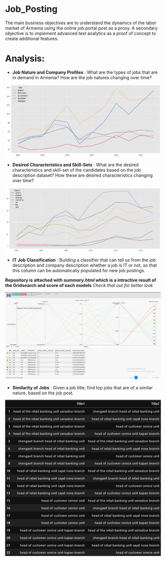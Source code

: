 # Job_Posting

The main business objectives are to understand the dynamics of the labor market of Armenia using the online job portal post as a proxy. A secondary objective is to implement advanced text analytics as a proof of concept to create additional features.
 
# Analysis:

- **Job Nature and Company Profiles** : What are the types of jobs that are in demand in Armenia? How are the job natures changing over time?

![](analysis_graphs/Jobs_demand.png)

- **Desired Characteristics and Skill-Sets** : What are the desired characteristics and skill-set of the candidates based on the job description dataset? How these are desired characteristics changing over time?

![](analysis_graphs/skills.png)

- **IT  Job Classification** : Building  a  classifier  that  can  tell  us  from  the  job  description  and  company description whether a job is IT or not, so that this column can be automatically populated for new job postings.

**Repository is attached with _summary.html_ which is a intractive result of the Gridsearch and score of each models** _Check that out for better look_

![](analysis_graphs/Hiplot_Gridsearch.png)

- **Similarity of Jobs** : Given a job title, find top jobs that are of a similar nature, based on the job post.

![](analysis_graphs/Similar.png)
